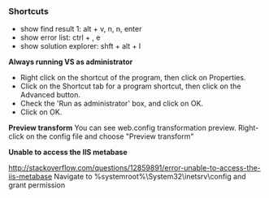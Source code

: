 ### Shortcuts

* show find result 1: alt + v, n, n, enter
* show error list: ctrl + \, e
* show solution explorer: shft + alt + l

**Always running VS as administrator**

* Right click on the shortcut of the program, then click on Properties.
* Click on the Shortcut tab for a program shortcut, then click on the Advanced button.
* Check the 'Run as administrator' box, and click on OK.
* Click on OK.

**Preview transform**
You can see web.config transformation preview. Right-click on the config file and choose "Preview transform"

**Unable to access the IIS metabase**

http://stackoverflow.com/questions/12859891/error-unable-to-access-the-iis-metabase
Navigate to %systemroot%\System32\inetsrv\config and grant permission
